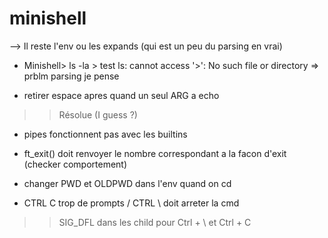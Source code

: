 # minishell

--> Il reste l'env ou les expands (qui est un peu du parsing en vrai)

- Minishell> ls -la > test
ls: cannot access '>': No such file or directory => prblm parsing je pense

- retirer espace apres quand un seul ARG a echo
>> Résolue (I guess ?)

- pipes fonctionnent pas avec les builtins

- ft_exit() doit renvoyer le nombre correspondant a la facon d'exit (checker comportement)

- changer PWD et OLDPWD dans l'env quand on cd

- CTRL C trop de prompts / CTRL \ doit arreter la cmd
>> SIG_DFL dans les child pour Ctrl + \ et Ctrl + C
